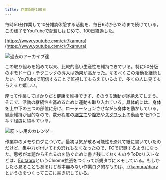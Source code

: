 ```yaml
---
title: 作業配信100日
---
```

毎時50分作業して10分雑談休憩する活動を、毎日6時から12時まで続けている。この様子をYouTubeで配信しはじめて、100日経過した。

[https://www.youtube.com/c/r7kamura](https://www.youtube.com/c/r7kamura)

![](https://lh3.googleusercontent.com/docs/ADP-6oHp18iykpMrDpCaQfXx5iD5VDq9G4SCLIXdiyWFTnSC0b6LLYfVN5M8mahUspcL9hZTyMVONu_-qO3kzPqldaAeyGHPvJuva4M_CCPki9KEWHgbEW1ZnXWtJNzCVvNKljyGfUvZiCUQC8jfJdEq6BKBcc6v2_z4g31liskD37IZN6_eYZlfLeu0AOGf6JnqoCc5DrNUXoqkYMcW6mGRJ8LtZ3k94FgbLF41UYa28KejcOcSnPHiL3fHTbzugymcpwmHsiwaRGzLF4S7WZy_B9ZAqDOfMHTsGtvdABgXnu_KYKs3AhgB3cEDxpjnr6L8CF2S-Z2tC46U1A7gBl3dYUiTBzlV_5dmoV07C-QJ8Uzl8G8v3whs4b7-pX0eJhJkNjHTTYHOY70YhCiV-aVtMEmztX44E0zE8N_3RV1Z-ID6N4yZnThQK0ckle6X9I8nm5cfbqWry8FPNfHdJ2rKZbI9aBx_C_g7Fb8t1kvehqA7BtWxooBVfw_PgjBKD5gevb_X_7NiXIF59KXJ00HD4kBpJ34Kubm-STx6PDYbrQECJFmgYVljAFD-2PI_mcgONaUt79S-Vo27lDLlPEVbYOAYYtXfprYKajdDheLR7pf_ZWWZsOrdn0mxL3dBTFvvpgNp-5mMslMsdD0E3bBoF_VP93APnTxY5Zmm-6dxG6bRDSBCcXtmbGL0HB2-yaccf75DhrtGgYVHEhfdxIN4sP92OT2KhPLxSqyN49R6aWFqqisrmxw-klAtNsPcCmTrmsqSVswGp5p64N38F7WOpdOlMn7056bDUwh125UO2AIO6S-QxFrUsOJiYUK2Jlz28Z_BriWrUZxRrXYkcV4StPCIAU02_ePP9tjBtI_hDtwLFSQzBAl98CzHWRabJEk7sM6sBomiElPlYa1--KuhEWyJoo9xVeXcuSdIbTlzl1KWV3S6nSt-A7_9UYIHLM4zDQ2dkBOiyegMvN9uJ8GUCgvB3ze0ndtJqbq-Z2cXyLz3qPotz7uPW5yKobntvkJdC5ZhZyGXetQu_lTM0Ge7o5kIEXtXl2EN_W1BRir7OFRyMd3AjJBlnpyCIBadONMJSZ7VZkLdcRaNjK73Qi0uITijh-Hf68ICx8K_cSpAKs3uRdeCApuQiUH0EP5E21Fc-JOi6K1hzYnY3i3t2GYkiU35ARofL0cBAYptKmG0Y_MFUvQ_wbkYCzRepoOBVn87h9Ws_yAGQVXeecmvsW0MPEeNp8H2t472ZbNWd0QgYHj5bkQotA "過去のアーカイブ達")

この取り組みを始めて以来、比較的高い生産性を維持できている。特に50分版のポモドーロ・テクニックの導入は効果が高かった。なるべくこの活動を継続したい。YouTubeで配信することで監視してもらえているので、多くの人に見てもらえると嬉しい。

座って作業してばかりだと健康を維持できず、そのうち活動が途絶えてしまう。そこで、活動の継続性を高めるために運動も取り入れている。具体的には、身体を上中下の三つの部位に分け、ローテーションさせながら身体を動かしている。健康維持が目的なので、数分程度の[腕立て](https://www.youtube.com/watch?v=AL6KJ4gPx0c)や[腹筋](https://www.youtube.com/watch?v=RXlnM5K6vMc)や[スクワット](https://www.youtube.com/watch?v=LOuh44mpQRg)の動画を1日1つこなす程度に留めている。

![](https://lh3.googleusercontent.com/docs/ADP-6oG9-8z2IDsVO8efQeUX4gli5NwWS-9K77rdHO79QoaUkXbirEmlQ6Mjl00U_jAXxkHyoiCJJDuqzcISTReM_jkpBslM3_v8UiEYsQsMujYnHgQYwMbYKiIz_r_mdAkX5Wzubw8ZzFBtPAkRhAn6wcKutASTobD_pJBNdUXr-G0k5YJX-OLiKQESqP5E4EWitT6Sus7ncJw8Zicm3yunQ4rjDFZH8tX5iSV1TnhEVx9CDWJ1oLNH89dVDUxkYZxdDck5S2KQwkStKkgq7D3IMxywM1SpSoIBXRJCLsKdaOjvKLY1zQ64zCoTiPDO86CbNCBp41J5ExVmGSXDS30DBNgJDrmBuQC7q0t0wmfS5avc070wROvlECpa50aQio8wKjol64LUS_eugzy8mUf4sMzJhEw3LFlxYi0e8m1fFPzovv7vZkN-glUWSVtKzoMyeE-q2XQB-lb8pV0UcFr6FwRWn_q75oAqmnlm_AeGXscL8JqQOhyJAdoc0r5gyBMWlqsJe1r17wr9ju6cYRaAoGBnKYidXpGq0zcVsePdnHbasrc2PwL3acCj0OdD24AvreXlPMz9epMekVpx8RQC1OA-S8qz5xxfSl6bAUArE4RNpY9qhk0v2e2AMS8Qgp2bgEupqRH7n8ZASlBY5Fd2GjbgsLnKZFQsVLRyluzqF8bgpipGIkPbUre-VqdJSP0auQuKXM1SoA0VZb94SSk9kSDv6sNruQa7glBvx48SEPOCaDbDLdJ0VHw8f03hwR7OLBVW72Kze7bc6YiKHlxv1BV83s8I7wGZfexvtgu6Sd8zeNvv8SBUpnW-CFn0jwtE8wRtiYT1F6jUXVuymUUr0T5VVhWdHK_ShfrMU8yVdiRb-xXUWJnpO9knhM7RnzLvoNppEl-1jFE5ViOica9H2a92XDM0MatW553zphZZlei0iNPeSoQrUNEhkbfMp0wJYJ-0FYTm2t4W8nQ5NCdJrl2-vY-mzTg-I13hyVyOQenYlb8IzcnT_Rgx3EP4PBkQpZ--EKWQMe7tfVnIjDbyN0u7Db4KtDscdpEkV5KrpMovmSldwTRCsM6Fa2YbFCqK737JW70-AmfHXDO5I4ZBS-IhEsxZ3XFdXmJHw2B_Ml3zo4Z3PiojsMESefaru-9Ly7TFx0R3dsZ6ZS0K0-GtiA88Mmn4P-FEOFAoxHPq_49lc4hL_BDQsDbi2fMTwuudJieDYzVpM5-oCiiEp-ILrZ3hWzgdTe6y64Snu4Z64IyBfoxO "筋トレ用のカレンダー")

作業中のメモやログについて。最初は気が散る可能性を恐れて紙に書いていたのだけど、集中力が付いてその恐れもなくなったので、PCで記録するようになった。思考が本題からそれるのを防ぐために書き残しておくものやToDoリストなどは、[Editabro](https://chrome.google.com/webstore/detail/editabro/eodgdnjgkjjlohklhoaapfhghgcoihmf)というChrome拡張をつくって新規タブにメモしている。もしかしたら見ることもあるけど基本顧みない作業ログ的なものは、[r7kamura/diary](https://r7kamura.github.io/diary/)というのをつくってここに書き記している。
